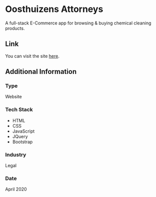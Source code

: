 # Oosthuizens Attorneys
A full-stack E-Commerce app for browsing & buying chemical cleaning products.

## Link
You can visit the site [here](https://www.ncchemicals.co.za).

## Additional Information

### Type
Website

### Tech Stack
* HTML
* CSS
* JavaScript
* JQuery
* Bootstrap

### Industry
Legal

### Date
April 2020






